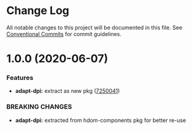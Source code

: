 #  Change Log 

All notable changes to this project will be documented in this file. See [Conventional Commits](https://conventionalcommits.org) for commit guidelines. 

#  1.0.0 (2020-06-07) 

###  Features 

- **adapt-dpi:** extract as new pkg ([7250041](https://github.com/thi-ng/umbrella/commit/7250041e30995844ac20295bdb36b351f5b2ccc8)) 

###  BREAKING CHANGES 

- **adapt-dpi:** extracted from hdom-components pkg for better re-use 
